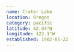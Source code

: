 ```yaml
---
name: Crater Lake
location: Oregon
category: pacific
latitude: 42.94°N
longitude: 122.1°W
established: 1902-05-22
---
```

